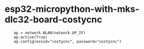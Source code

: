 # esp32-micropython-with-mks-dlc32-board-costycnc

        ap = network.WLAN(network.AP_IF)
        ap.active(True)
        ap.config(essid="costycnc", password="costycnc")
